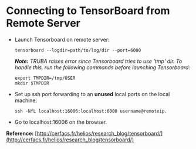 # Connecting to TensorBoard from Remote Server

*  Launch Tensorboard on remote server: 
  
    ```
    tensorboard --logdir=path/to/log/dir --port=6000
    ```
  
    ***Note:** TRUBA raises error since Tensorboard tries to use 'tmp' dir. To handle this, run the following commands before launching Tensorboard:*
    
    ```
    export TMPDIR=/tmp/USER 
    mkdir $TMPDIR
    ```
    
*  Set up ssh port forwarding to an **unused** local ports on the local machine:

    ```
    ssh -NfL localhost:16006:localhost:6000 username@remoteip.   
    ```
* Go to localhost:16006 on the browser. 

**Reference:** [http://cerfacs.fr/helios/research_blog/tensorboard/](http://cerfacs.fr/helios/research_blog/tensorboard/)


